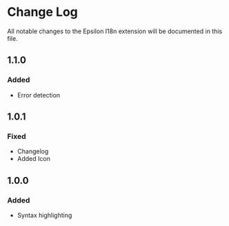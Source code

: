 # Change Log

All notable changes to the Epsilon I18n extension will be documented in this file.

## 1.1.0

### Added

-   Error detection

## 1.0.1

### Fixed

-   Changelog
-   Added Icon

## 1.0.0

### Added

-   Syntax highlighting
